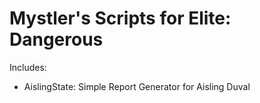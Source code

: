 # Mystler's Scripts for Elite: Dangerous

Includes:
- AislingState: Simple Report Generator for Aisling Duval
